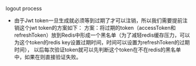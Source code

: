 logout process

- 由于Jwt token一旦生成就必须等到过期了才可以注销，所以我们需要提前注销这个jwt token的方案如下：
方案：将过期的token（accessToken和refreshToken）放到Redis中形成一个黑名单（为了减轻redis缓存压力，可以为这个token的redis key设置过期时间，时间可以设置为refreshToken的过期时间），
以后每次验证token就可以先判断这个token在不在redis的黑名单中，如果在则直接验证失败。